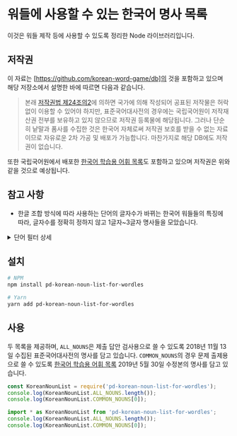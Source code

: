 # 워들에 사용할 수 있는 한국어 명사 목록

이것은 워들 제작 등에 사용할 수 있도록 정리한 Node 라이브러리입니다.

## 저작권

이 자료는 [https://github.com/korean-word-game/db]의 것을 포함하고 있으며 해당 저장소에서
설명한 바에 따르면 다음과 같습니다.

> 본래 [저작권법 제24조의2]에 의하면 국가에 의해 작성되어 공표된 저작물은 허락 없이 이용할 수 있어야
> 하지만, 표준국어대사전의 경우에는 국립국어원이 저작재산권 전부를 보유하고 있지 않으므로 저작권
> 등록물에 해당됩니다. 그러나 단순히 낱말과 품사를 수집한 것은 한국어 자체로써 저작권 보호를 받을 수
> 없는 자료이므로 자유로운 2차 가공 및 배포가 가능합니다. 마찬가지로 해당 DB에도 저작권이 없습니다.

또한 국립국어원에서 배포한 [한국어 학습용 어휘 목록]도 포함하고 있으며 저작권은 위와 같을 것으로 예상됩니다.

## 참고 사항

- 한글 조합 방식에 따라 사용하는 단어의 글자수가 바뀌는 한국어 워들들의 특징에 따라, 글자수를 정확히
  정하지 않고 1글자~3글자 명사들을 모았습니다.

<details>
<summary>단어 필터 상세</summary>

- `-`로 시작하지 않는 것 - 접사, 어미 등을 제외합니다.
- AND
- `^[가-힣]+$` 정규식에 맞는 것 - 옛 한글 등을 제외합니다.
- AND
  - 명사
  - OR
  - 부사
  - OR
  - '하다'로 끝나는 동사·형용사

위 조건에 맞는 단어들을 다음과 같이 처리합니다.

- `-`는 일괄 삭제
- 띄어쓰기'`\^`'는 그 뒤를 전부 삭제
- 동사와 형용사는 '-하다' 부분을 삭제

</details>

## 설치

```sh
# NPM
npm install pd-korean-noun-list-for-wordles

# Yarn
yarn add pd-korean-noun-list-for-wordles
```

## 사용

두 목록을 제공하며, `ALL_NOUNS`은 제출 답안 검사용으로 쓸 수 있도록 2018년 11월 13일 수집된
표준국어대사전의 명사를 담고 있습니다. `COMMON_NOUNS`의 경우 문제 출제용으로 쓸 수 있도록 [한국어
학습용 어휘 목록] 2019년 5월 30일 수정본의 명사를 담고 있습니다.

```javascript
const KoreanNounList = require('pd-korean-noun-list-for-wordles');
console.log(KoreanNounList.ALL_NOUNS.length());
console.log(KoreanNounList.COMMON_NOUNS[0]);
```

```typescript
import * as KoreanNounList from 'pd-korean-noun-list-for-wordles';
console.log(KoreanNounList.ALL_NOUNS.length());
console.log(KoreanNounList.COMMON_NOUNS[0]);
```

[https://github.com/korean-word-game/db]: https://github.com/korean-word-game/db
[저작권법 제24조의2]: http://www.law.go.kr/%EB%B2%95%EB%A0%B9/%EC%A0%80%EC%9E%91%EA%B6%8C%EB%B2%95/%EC%A0%9C24%EC%A1%B0%EC%9D%982
[한국어 학습용 어휘 목록]: https://www.korean.go.kr/front/etcData/etcDataView.do?mn_id=46&etc_seq=70&pageIndex=44
